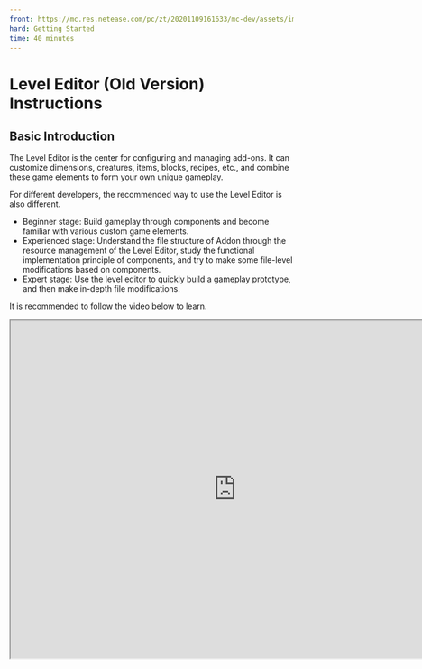 ```yaml
--- 
front: https://mc.res.netease.com/pc/zt/20201109161633/mc-dev/assets/img/level_image001.96d8db0b.png 
hard: Getting Started 
time: 40 minutes 
--- 
```

# Level Editor (Old Version) Instructions 
## Basic Introduction 

The Level Editor is the center for configuring and managing add-ons. It can customize dimensions, creatures, items, blocks, recipes, etc., and combine these game elements to form your own unique gameplay. 

For different developers, the recommended way to use the Level Editor is also different. 

- Beginner stage: Build gameplay through components and become familiar with various custom game elements. 
- Experienced stage: Understand the file structure of Addon through the resource management of the Level Editor, study the functional implementation principle of components, and try to make some file-level modifications based on components. 
- Expert stage: Use the level editor to quickly build a gameplay prototype, and then make in-depth file modifications. 

It is recommended to follow the video below to learn. 

<iframe src="https://cc.163.com/act/m/daily/iframeplayer/?id=5f3a56335655da63cc2c6c39" height="600" width="800" allow="fullscreen" /> 

The following is a brief introduction to the functions of each module, and detailed introductions can be found in the corresponding chapters later. 
<img src="./images/level_image001.png" /> 

- Menu bar: In "Works", you can set the namespace of Add-on, in "Scripts", you can install the script prompt library of Mod SDK, and in "Window", you can set the visibility of different sub-item windows. 
- Toolbar: Currently, there is only the "Add Component" button, which is used to add components to the work; 
- Component: Configure custom game elements, such as items, creatures, blocks, etc.; form gameplay through different component combinations. 
- Properties: When you select the content in "Component", the corresponding component properties will be displayed in the property panel. 
- Game Area: The game area runs "Minecraft" and can be used to edit creatures, coordinates, etc. 
- Stage: Displays the creatures in the current game area. 
- Resource Management: Manage files in the work, and the entry for file format conversion is also here. 
- Common operations: Contains buttons such as "Save", "Backup", and "Run". 

## Component 
### Add Component 
Click the "Add Component" button on the toolbar and select a component to add a component, as shown in the figure below. You can also add a component by right-clicking in the component window. 
![img](./images/level_image001n.png) 

Right-click on a component to view its introduction and learn about its general functions. 
![img](./images/level_image008n.png) 

On the property panel, move the mouse to the configuration box and wait for a while for the description to appear. 
![img](./images/level_image009n.png) 

### Basic component introduction 

Since the introduction will be displayed when the mouse hovers over the configuration item of a component, the properties that are more difficult to understand in the component are mainly introduced here. 

#### World->Basic properties component


In the component list, right-click on "World" and add the "Basic Properties" component. 
Click "Basic Properties" in the component list to see the configurable properties in the property panel. 
![img](./images/level_image003.png) 

The configuration items of the world are basically the same as the settings in the game. The following is a description of some configuration items: 

- Game Difficulty: If it is set to "Peaceful", then zombies and other offensive creatures cannot be placed in the game. When you cannot place creatures in the game area, remember to check whether the game difficulty is set to Peaceful first. 
- Random Tick Speed: This value will affect events such as wheat growth and ice and snow melting. For details, please refer to the links: [Minecraft Chinese Wiki-Tick](https://minecraft-zh.gamepedia.com/Tick), [Minecraft English Wiki-Tick](https://minecraft.gamepedia.com/Tick) 
- Logic: If you want to implement some special processes, such as when the player walks to a certain area, the world time becomes night, then you need to use a logic file to implement it. To create a logic file, you need to use the logic editor. For specific instructions, see [Logic Editor Instructions](../12-Visual Programming/50-Instructions for the Old Logic Editor/95-Instructions for the Old Logic Editor.md). In the figure below, the left button indicates creating a new logic file, the middle button indicates selecting a logic file, and the right button clears the logic configuration. Logic files can also be configured for players, items, and creatures, which will not be described later. 
![img](./images/level_image004.png) 

It should be noted that the settings in the world basic attributes are set after the player enters the game. Therefore, if the basic attributes are set to survival mode, even if the player sets it to adventure mode before entering the save file, it will be changed to survival mode after entering the game. 

#### Player->Basic Attributes Component 

Right-click on "Player" and add the "Basic Attributes" component. Click "Basic Attributes" to see the player's configurable attributes in the attribute panel. 

The following is an explanation of the meaning of some configuration items: 

- Whether to lock the hunger value: If locked, the player's hunger value will not change during the game. 
- Whether the name is transparent: whether the name above the player's head can be seen through obstacles. If you want to design a hide-and-seek game, the player's name should not be transparent. 
- Logic file: You can associate the .ets file created by the logic editor. For details, please refer to [Logic Editor Instructions](../12-Visual Programming/50-Old Logic Editor Instructions/95-Old Logic Editor Instructions.md). 

#### Biological Components 

Click the "+" sign on the right side of the biological component to add a custom biological component. 

Click a biological component in the component list to configure its properties in the property panel. The following is an explanation of the meaning of some configuration items: 

- Name: Configure the biological ID and in-game name, etc. If you check "Whether to overwrite the original biological component", the generated biological configuration will overwrite the original configuration. 
- Model Action: Currently, it supports selecting the original biological model resource as the model of the custom biological component. In the game, the collision of creatures is calculated as a cuboid, which is the collision box. 
- Movement: The properties here determine how the creature moves and finds its way. 
- Combat: Configure the basic combat values of the creature, such as attack and health, as well as the way the creature searches for enemies and attacks. If you want to configure NPCs that do not require combat, such as merchants and dialogue NPCs, you can uncheck "Can fight". 
- Behavior: Currently, only the "Look at Player" and "Random Wandering" behaviors are supported. For more behaviors, see [Bedrock Edition Entity Component Documentation](https://minecraft-zh.gamepedia.com/%E5%9F%BA%E5%B2%A9%E7%89%88%E5%AE%9E%E4%BD%93%E7%BB%84%E4%BB%B6%E6%96%87%E6%A1%A3), and then manually add more behaviors in the file. 
- Economy: Configure the creature's death drop and trading table, which needs to be used in conjunction with the drop component and trading component in the economy. 
- Logic: You can associate the .ets file created by the logic editor. For details, please refer to [Logic Editor Instructions](../12-Visual Programming/50-Old Logic Editor Instructions/95-Old Logic Editor Instructions.md). 

After the custom creature is configured, click the placement icon on the right side of the creature to enter the operation state of placing the creature, as shown below. 
![img](./images/level_image003n.png) 

Then move the mouse to the game area and click the mouse to place the creature at the specified position. Continuously click to place the creature continuously, and press ESC to cancel the operation of placing the creature. 
<img src="./images/level_image015.png" alt="img" style="zoom:67%;" /> 

In the stage, all creatures in the area that has been loaded near the current player will be displayed. "Original content" refers to the creatures that already existed when the editor was opened this time, and "new creatures" refers to the creatures that were newly added after the editor was opened. Click on a creature on the stage, and the corresponding creature in the game area will be displayed as selected. 
<img src="./images/level_image017.jpg" alt="img" style="zoom:67%;" /> 

When you double-click a creature on the stage, it will jump to the coordinates of the creature. 


**Note**: The camera movement method in the level editor is the same as that in the map editor. 

#### Items->Basic Items Components 

Right-click on "Items" and add the "Basic Items" component. Click the "+" sign on the right side of the Basic Items component to add custom items. 

Click on an item in the list to configure the properties in the Properties panel. Here are the meanings of some configuration items: 

- Custom ID: The ID must be a combination of English and numbers. When you use the command to add an item in the game (/give @s item_id), this ID is used. 
- Texture: The icon displayed in the inventory of the item must be a PNG format image. Drag the image under the resource pack/textures/items path in the resource management window to the texture bar to complete the setting. 
- Special Type: Here you can select the special type of the item, such as "Food" or "Creature Egg". If it is food, it can be eaten in the game and restore hunger value, which is consistent with the original food; if it is a creature egg, it can summon creatures in the game, which is consistent with the original creature egg. It is worth noting that when you customize a creature, creature eggs will be automatically generated. If it is not necessary, there is no need to configure creature eggs for custom creatures. 

### Component Combination and Use 

Components are currently divided into the following categories: 
![img](./images/level_image010n.png) 

- World: including components related to camera and terrain changes; 
- Dimension: including dimension-related functions such as biomes, custom features, and creature generation rules; 
- Player: including player-related functions such as skills and leaderboards; 
- Creature: used to add custom creatures; 
- Item: used to add custom items such as food, tools, equipment, and weapons; 
- Block: used to add custom blocks; 
- Recipe: used to add custom recipes; 
- Team: used to add team configuration; 
- Economy: configurable functions related to item circulation such as drops, transactions, and stores; 
- Plot: configurable dialogues and tasks; 
- Process: including components that control the game process such as starting the game and ending the game; 
- Gameplay elements: including components required for specific gameplay such as tower defense and bed wars. 

These components can work together to create a complete gameplay. The following uses the "task chain template" as an example to illustrate how the components work together. 

The task chain template implements a set of tasks, and players can complete all tasks one by one. The general process is as follows: 

1. The player comes to a village, talks to the villagers, and receives a task to find the guard soldier; 
2. The soldier tells the player that the monster has emerged from the ground and asks the player to kill the monster, which will drop equipment; 
3. After completing the task of killing the monster, the soldier asks the player to find the fire priest to find a way to seal the underground rift. 

This is a very simple task chain. Let's see how the components work together to implement such a task chain: 
![img](./images/level_image011n.png) 

- The dialogue NPCs and monsters involved in the task are all custom creatures, configured by the creature component; 
- The dialogue function is configured by the dialogue component; 
- The task function is configured by the task component; 
- Killing monsters will drop loot, which is configured by the drop component, and the corresponding drops are associated in the custom creature; 
- The template is an adventure mode, which is controlled by the basic attribute component of the world. 

In addition to the "task chain template", the "battle gameplay template" and "tower defense template" are also assembled from components, which can be used for reference. 


### The essence of components 

Each component will generate corresponding files in the work. Editing the properties of the component is actually modifying these files. The level editor packages this modification process in the form of components to make the modification visual. 

When you are very familiar with the components, you may have more in-depth needs, such as wanting the interface of the "Start Process" component to be cooler, or wanting to add more properties to the custom creatures. At this time, you can directly modify the corresponding files without sticking to the properties provided by the component in the property panel. 

**It should be noted that the current editor components are not yet compatible with manual modifications, and some manually modified content will be overwritten after saving in the editor. ** 

## Other functions 

### Common operations 

Common operations include save, backup, and run. 
![img](./images/level_image030.png) 

- Save: Save all configurations in the current level editor. 
- Backup: Map-type works can be backed up as Addon or map. If backed up as Addon, the map data will be removed; Addon-type works can only be backed up as Addon. The backed-up works will be displayed in the work list of the launcher. When preparing to make major changes to the level, it is recommended to back up first. 
![img](./images/level_image031.png) 

- Run: When running the game, all current configurations will take effect, which is used to comprehensively test the game effect. Running will pull up an independent game client (Mod PC development kit). **When running the game, you can press F11 to switch the operation mode so that the mouse can move freely**. 

### Output window 

The output window will display the real-time information of the editor running, which is our helper to understand the running status of the editor. The output information of each window is different: 

- MC window: In debug mode, the information in the "Print Information" node in the logic editor will be output to assist in debugging logic. 
- All window: All information about the editor running will be displayed here. 
- Warning window: some warning messages will be displayed here. 
- Error window: error messages are displayed here. If there is a problem with the editor, there will generally be an error message here. 

## How to improve development capabilities 

Most developers are deep players of Minecraft, which lays a good foundation for developing Minecraft Addons. However, there are still several challenges when changing from a player to a developer: 
- How to quickly make a playable work, give yourself continuous positive motivation, and avoid losing enthusiasm in a long learning cycle; 
- How to make common game elements such as items and recipes in the game behind the scenes, you need to understand a lot of new concepts; 
- I hope to learn code, how to find ready-made examples to assist learning, instead of relying on yourself to explore a little bit; 
- There are so many Mod SDK interfaces, how do you know which interfaces to use to implement your own design. 

Components are an important way to solve the above problems. 

By modifying the existing templates, you can quickly generate specific gameplay. Components are basically visual configurations, combined with attribute annotations, you can understand the basic attributes of game elements. 

As mentioned earlier, modifying a component is actually modifying the files in the work. By studying the changes in the component files, we can know the functions of different files in Addon. 
For example, we change the name of the custom creature to "Demo Creature", as shown below: 
![img](./images/level_image012n.png) 

Search for "Demo Creature" in the work folder (you can search after opening the work folder through VS Code), and you will find that this configuration is actually changed to the zh_CN.lang file, as shown below: 
![img](./images/level_image013n.png) 

In this way, we know that zh_CN.lang is a language file, and the name of the creature is defined in the form of entity.Creature ID.name.


Other configurations can also be familiarized in a similar way. When you have a deeper understanding of the file structure of the work, you can learn more about Addon through [Minecraft Chinese Wiki-Add-on Package](https://minecraft-zh.gamepedia.com/%E9%99%84%E5%8A%A0%E5%8C%85). With the previous foundation, it will not be too difficult to look at the wiki. 

In addition to the configurations already supported by the original Addon, the Chinese version of Minecraft also provides a way to write Mod logic in Python code (that is, [Mod SDK](../13-Module SDK Programming/2-Python Script Development/0-Script Development Introduction.md)). Through Python code, many rich gameplays can be achieved. 

Through components, we can learn how common functions in the game are implemented with code. Take the camera component as an example. After adding the camera component, a script_Sight folder will be added to the work folder. 
![img](./images/level_image014n.png) 

This script folder implements the function of adjusting the camera's viewing angle. The editorConfig in it corresponds to the configuration in the property panel. The "VIEW_MODE" in the file corresponds to the mode in the property window. 
![img](./images/level_image015n.png) 
![img](./images/level_image016n.png) 

By searching for "VIEW_MODE", we can locate the core implementation code of this component. By studying this part of the code, we can understand which interfaces are used to implement the function. 
![img](./images/level_image017n.png) 

In general, we can use components to see the effect first, then study the principle, and after understanding the principle, use these principles to create better works, thereby improving development capabilities.